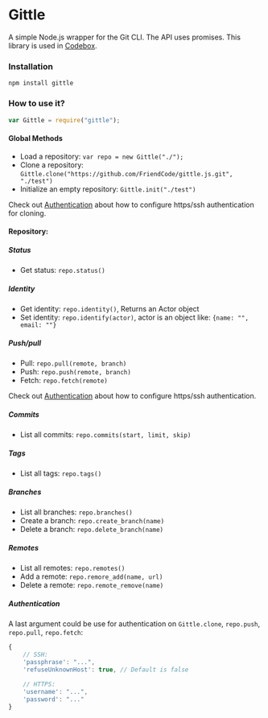 Gittle
=========

A simple Node.js wrapper for the Git CLI. The API uses promises. This library is used in [Codebox](https://github.com/FriendCode/codebox).

### Installation

```
npm install gittle
```

### How to use it?

```javascript
var Gittle = require("gittle");
```

#### Global Methods

* Load a repository: ```var repo = new Gittle("./");```
* Clone a repository: ```Gittle.clone("https://github.com/FriendCode/gittle.js.git", "./test")```
* Initialize an empty repository: ```Gittle.init("./test")```

Check out [Authentication](#authentication) about how to configure https/ssh authentication for cloning.

#### Repository:

##### Status

* Get status: ```repo.status()```

##### Identity

* Get identity: ```repo.identity()```, Returns an Actor object
* Set identity: ```repo.identify(actor)```, actor is an object like: ```{name: "", email: ""}```

##### Push/pull

* Pull: ```repo.pull(remote, branch)```
* Push: ```repo.push(remote, branch)```
* Fetch: ```repo.fetch(remote)```

Check out [Authentication](#authentication) about how to configure https/ssh authentication.

##### Commits

* List all commits: ```repo.commits(start, limit, skip)```

##### Tags

* List all tags: ```repo.tags()```

##### Branches

* List all branches: ```repo.branches()```
* Create a branch: ```repo.create_branch(name)```
* Delete a branch: ```repo.delete_branch(name)```

##### Remotes

* List all remotes: ```repo.remotes()```
* Add a remote: ```repo.remore_add(name, url)```
* Delete a remote: ```repo.remote_remove(name)```

##### Authentication

A last argument could be use for authentication on ```Gittle.clone```, ```repo.push```, ```repo.pull```, ```repo.fetch```:
```javascript
{
    // SSH:
    'passphrase': "...",
    'refuseUnknownHost': true, // Default is false
    
    // HTTPS:
    'username': "...",
    'password': "..."
}
```